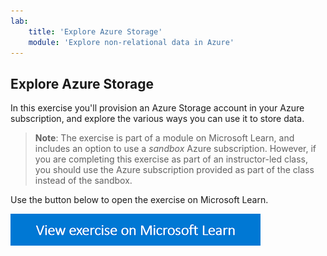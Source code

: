 ```yaml
---
lab:
    title: 'Explore Azure Storage'
    module: 'Explore non-relational data in Azure'
---
```


## Explore Azure Storage

In this exercise you'll provision an Azure Storage account in your Azure subscription, and explore the various ways you can use it to store data.

> **Note**: The exercise is part of a module on Microsoft Learn, and includes an option to use a *sandbox* Azure subscription. However, if you are completing this exercise as part of an instructor-led class, you should use the Azure subscription provided as part of the class instead of the sandbox.

Use the button below to open the exercise on Microsoft Learn.

<a href="https://docs.microsoft.com/learn/modules/examine-components-of-modern-data-warehouse/5-exercise-azure-synapse#provision-an-azure-synapse-analytics-workspace" target="_blank"><img src="./images/learn-button.png" alt="View exercise on Microsoft Learn"/></a>